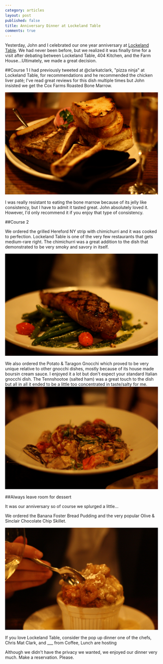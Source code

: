 ```yaml
---
category: articles
layout: post
published: false
title: Anniversary Dinner at Lockeland Table
comments: true
---
```


Yesterday, John and I celebrated our one year anniversary at [Lockeland Table](http://lockelandtable.com). We had never been before, but we realized it was finally time for a visit after debating between Lockeland Table, 404 Kitchen, and the Farm House...Ultimately, we made a great decision. 

##Course 1
I had previously tweeted at @clarkatclark, "pizza ninja" at Lockeland Table, for recommendations and he recommended the chicken liver patè; I've read great reviews for this dish multiple times but John insisted we get the Cox Farms Roasted Bone Marrow. 

![bonemarrowLT.JPG](/images/bonemarrowLT.JPG)

I was really resistant to eating the bone marrow because of its jelly like consistency, but I have to admit it tasted great. John absolutely loved it. However, I'd only recommend it if you enjoy that type of consistency.

##Course 2

We ordered the grilled Hereford NY strip with chimichurri and it was cooked to perfection. Lockeland Table is one of the very few restaurants that gets medium-rare right. The chimichurri was a great addition to the dish that demonstrated to be very smoky and savory in itself. 

![NYSTRIPLT.jpg](/images/NYSTRIPLT.jpg)

We also ordered the Potato & Taragon Gnocchi which proved to be very unique relative to other gnocchi dishes, mostly because of its house made boursin cream sauce. I enjoyed it a lot but don't expect your standard Italian gnocchi dish. The Tennshootoe (salted ham) was a great touch to the dish but all in all it ended to be a little too concentrated in taste/salty for me.
![GNOCCHILT.jpg](/images/GNOCCHILT.jpg)

##Always leave room for dessert

It was our anniversary so of course we splurged a little...

We ordered the Banana Foster Bread Pudding and the very popular Olive & Sinclair Chocolate Chip Skillet. 

![BANANAbpudding.jpg](/images/BANANAbpudding.jpg)





If you love Lockeland Table, consider the pop up dinner one of the chefs, Chris Mat Clark, and ___ from Coffee, Lunch are hosting 

Although we didn't have the privacy we wanted, we enjoyed our dinner very much. 
Make a reservation. Please.